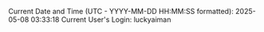 Current Date and Time (UTC - YYYY-MM-DD HH:MM:SS formatted): 2025-05-08 03:33:18
Current User's Login: luckyaiman

